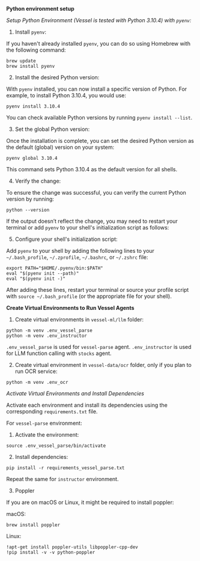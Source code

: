 **Python environment setup** 

*Setup Python Environment (Vessel is tested with Python 3.10.4) with `pyenv`:*

1. Install `pyenv`:

If you haven't already installed `pyenv`, you can do so using Homebrew with the following command:

```
brew update
brew install pyenv

```

2. Install the desired Python version:

With `pyenv` installed, you can now install a specific version of Python. For example, to install Python 3.10.4, you would use:

```
pyenv install 3.10.4
```

You can check available Python versions by running `pyenv install --list`.

3. Set the global Python version:

Once the installation is complete, you can set the desired Python version as the default (global) version on your system:

```
pyenv global 3.10.4
```

This command sets Python 3.10.4 as the default version for all shells.

4. Verify the change:

To ensure the change was successful, you can verify the current Python version by running:

```
python --version
```

If the output doesn’t reflect the change, you may need to restart your terminal or add `pyenv` to your shell's initialization script as follows:

5. Configure your shell's initialization script:

Add `pyenv` to your shell by adding the following lines to your `~/.bash_profile`, `~/.zprofile`, `~/.bashrc`, or `~/.zshrc` file:

```
export PATH="$HOME/.pyenv/bin:$PATH"
eval "$(pyenv init --path)"
eval "$(pyenv init -)"
```

After adding these lines, restart your terminal or source your profile script with `source ~/.bash_profile` (or the appropriate file for your shell).

**Create Virtual Environments to Run Vessel Agents**

1. Create virtual environments in `vessel-ml/llm` folder:

```
python -m venv .env_vessel_parse
python -m venv .env_instructor
```

`.env_vessel_parse` is used for `vessel-parse` agent. `.env_instructor` is used for LLM function calling with `stocks` agent.

2. Create virtual environment in `vessel-data/ocr` folder, only if you plan to run OCR service:

```
python -m venv .env_ocr
```

*Activate Virtual Environments and Install Dependencies*

Activate each environment and install its dependencies using the corresponding `requirements.txt` file.

For `vessel-parse` environment:

1. Activate the environment:

```
source .env_vessel_parse/bin/activate
```

2. Install dependencies:

```
pip install -r requirements_vessel_parse.txt
```

Repeat the same for `instructor` environment.

3. Poppler

If you are on macOS or Linux, it might be required to install poppler:

macOS:

```
brew install poppler
```

Linux:

```
!apt-get install poppler-utils libpoppler-cpp-dev
!pip install -v -v python-poppler
```
